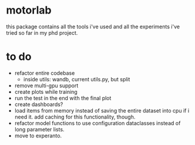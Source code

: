 # motorlab
this package contains all the tools i've used and all the experiments i've tried so far in my phd project.

# to do
- refactor entire codebase
    - inside utils: wandb, current utils.py, but split
- remove multi-gpu support
- create plots while training
- run the test in the end with the final plot
- create dashboards?
- load items from memory instead of saving the entire dataset into cpu if i need it. add caching for this functionality, though.
- refactor model functions to use configuration dataclasses instead of long parameter lists.
- move to experanto.